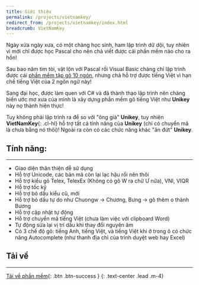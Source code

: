 ```yaml
---
title: Giới thiệu
permalink: /projects/vietnamkey/
redirect_from: /projects/vietnamkey/index.html
breadcrumb: VietNamKey
---
```


Ngày xửa ngày xưa, có một chàng học sinh, ham lập trình dữ dội, tuy nhiên vì mới chỉ được học Pascal cho nên chả viết được cái phần mềm nào cho ra hồn!

Sau bao năm tìm tòi, vật lộn với Pascal rồi Visual Basic chàng chỉ lập trình được cái [phần mềm tập gõ 10 ngón](/projects/qtype), nhưng chả hỗ trợ được tiếng Việt vì hạn chế tiếng Việt của 2 ngôn ngữ này!

Sang đại học, được làm quen với C# và đã thành thạo lập trình nên chàng biến ước mơ xưa của mình là xây dựng phần mềm gõ tiếng Việt như **Unikey** này nọ thành hiện thực!

Tuy không phải lập trình ra để so với "ông già" **Unikey**, tuy nhiên **VietNamKey**{: .cl-hl} hỗ trợ tất cả tính năng của **Unikey** (chỉ có chuyển mã là chưa bằng nó thôi)! Ngoài ra còn có các chức năng khác "ăn đứt" **Unikey**.

## Tính năng:
---------
- Giao diện thân thiện dễ sử dụng
- Hỗ trợ Unicode, các bản mã còn lại lạc hậu rồi nên thôi
- Hỗ trợ kiểu gõ Telex, TelexEx (Không có gõ W ra chữ Ư nữa), VNI, VIQR
- Hỗ trợ tốc ký
- Hỗ trợ bỏ dấu kiểu cũ, mới
- Hỗ trợ bỏ dấu tự do như Chuongw -> Chương, Bưng -> gõ thêm o thành Bương
- Hỗ trợ cập nhật tự động
- Hỗ trợ chuyển mã tiếng Việt (chưa làm việc với clipboard Word)
- Tự động sửa lại vị trí dấu khi thay đổi nguyên âm
- Có 3 chế độ gõ: tiếng Anh, tiếng Việt, và tiếng Việt khi ở trong ô có chức năng Autocomplete (như thanh địa chỉ của trình duyệt web hay Excel)

## Tải về
---------

[Tải về phần mềm](/download/vietnamkey.zip){: .btn .btn-success }
{: .text-center .lead .m-4}